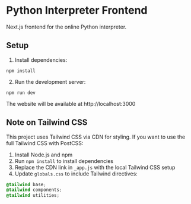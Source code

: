 # Python Interpreter Frontend

Next.js frontend for the online Python interpreter.

## Setup

1. Install dependencies:
```
npm install
```

2. Run the development server:
```
npm run dev
```

The website will be available at http://localhost:3000

## Note on Tailwind CSS

This project uses Tailwind CSS via CDN for styling. If you want to use the full Tailwind CSS with PostCSS:

1. Install Node.js and npm
2. Run `npm install` to install dependencies
3. Replace the CDN link in `_app.js` with the local Tailwind CSS setup
4. Update `globals.css` to include Tailwind directives:
```css
@tailwind base;
@tailwind components;
@tailwind utilities;
```
